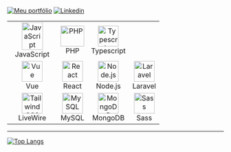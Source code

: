 [![Meu portfólio](https://img.shields.io/badge/Portf%C3%B3lio-Visit-brightgreen?style=for-the-badge&logo=netlify)](https://wilkerguilherme.netlify.app/)
[![Linkedin](https://img.shields.io/badge/LinkedIn-0077B5?style=for-the-badge&logo=linkedin&logoColor=white)](https://www.linkedin.com/in/guilherme-wilker-3a8294189/)

<table>
  <tr>
    <td align="center">
      <img src="https://img.icons8.com/color/48/000000/javascript.png" alt="JavaScript" width="70%" style="object-fit:contain;"/>
      <br />
      JavaScript
    </td>
    <td align="center">
      <img src="https://upload.wikimedia.org/wikipedia/commons/thumb/3/31/Webysther_20160423_-_Elephpant.svg/1280px-Webysther_20160423_-_Elephpant.svg.png" alt="PHP" width="100%" height="48px" />
      <br />
      PHP
    </td>
    <td align="center">
        <img src="https://upload.wikimedia.org/wikipedia/commons/thumb/4/4c/Typescript_logo_2020.svg/2048px-Typescript_logo_2020.svg.png" alt="Typescript" width="48px" height="48px" />
        <br />
        Typescript
      </td>
  </tr>
  <tr>
    <td align="center">
      <img src="https://img.icons8.com/color/48/000000/vue-js.png" alt="Vue" width="48px" height="48px" />
      <br />
      Vue
    </td>
     <td align="center">
      <img src="https://img.icons8.com/color/48/000000/react-native.png" alt="React" width="48px" height="48px" />
      <br />
      React
    </td>
    <td align="center">
      <img src="https://img.icons8.com/color/48/000000/nodejs.png" alt="Node.js" width="48px" height="48px" />
      <br />
      Node.js
    </td>
    <td align="center">
      <img src="https://upload.wikimedia.org/wikipedia/commons/thumb/9/9a/Laravel.svg/1969px-Laravel.svg.png" alt="Laravel" width="48px" height="48px" />
      <br />
      Laravel
    </td>
    
  </tr>
  <tr>
    <td align="center">
      <img src="https://laravel-livewire.com/img/twitter.png" alt="Tailwind CSS" width="48px" height="48px" />
      <br />
      LiveWire
    </td>
    <td align="center">
      <img src="https://img.icons8.com/color/48/000000/mysql.png" alt="MySQL" width="48px" height="48px" />
      <br />
      MySQL
    </td>
    <td align="center">
      <img src="https://img.icons8.com/color/48/000000/mongodb.png" alt="MongoDB" width="48px" height="48px" />
      <br />
      MongoDB
    </td>
       <td align="center">
      <img src="https://img.icons8.com/color/48/000000/sass.png" alt="Sass" width="48px" height="48px" />
      <br />
      Sass
    </td>
  </tr>
</table>

---

[![Top Langs](https://github-readme-stats.vercel.app/api/top-langs/?username=GuilhermeWilker&layout=compact&hide=html,ejs,blade,hack)](https://github.com/anuraghazra/github-readme-stats)


